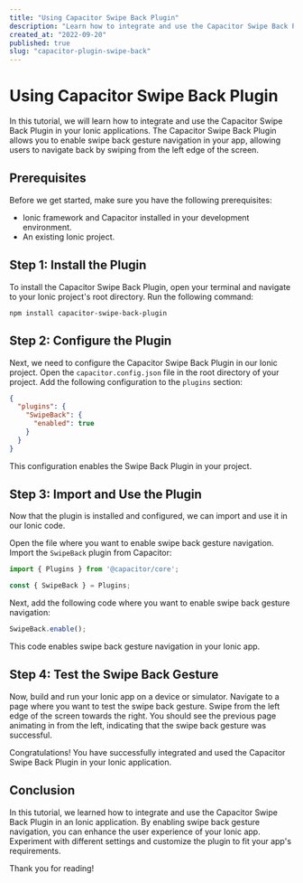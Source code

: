 ```yaml
---
title: "Using Capacitor Swipe Back Plugin"
description: "Learn how to integrate and use the Capacitor Swipe Back Plugin in your Ionic applications."
created_at: "2022-09-20"
published: true
slug: "capacitor-plugin-swipe-back"
---
```


# Using Capacitor Swipe Back Plugin

In this tutorial, we will learn how to integrate and use the Capacitor Swipe Back Plugin in your Ionic applications. The Capacitor Swipe Back Plugin allows you to enable swipe back gesture navigation in your app, allowing users to navigate back by swiping from the left edge of the screen.

## Prerequisites

Before we get started, make sure you have the following prerequisites:

- Ionic framework and Capacitor installed in your development environment.
- An existing Ionic project.

## Step 1: Install the Plugin

To install the Capacitor Swipe Back Plugin, open your terminal and navigate to your Ionic project's root directory. Run the following command:

```shell
npm install capacitor-swipe-back-plugin
```

## Step 2: Configure the Plugin

Next, we need to configure the Capacitor Swipe Back Plugin in our Ionic project. Open the `capacitor.config.json` file in the root directory of your project. Add the following configuration to the `plugins` section:

```json
{
  "plugins": {
    "SwipeBack": {
      "enabled": true
    }
  }
}
```

This configuration enables the Swipe Back Plugin in your project.

## Step 3: Import and Use the Plugin

Now that the plugin is installed and configured, we can import and use it in our Ionic code.

Open the file where you want to enable swipe back gesture navigation. Import the `SwipeBack` plugin from Capacitor:

```typescript
import { Plugins } from '@capacitor/core';

const { SwipeBack } = Plugins;
```

Next, add the following code where you want to enable swipe back gesture navigation:

```typescript
SwipeBack.enable();
```

This code enables swipe back gesture navigation in your Ionic app.

## Step 4: Test the Swipe Back Gesture

Now, build and run your Ionic app on a device or simulator. Navigate to a page where you want to test the swipe back gesture. Swipe from the left edge of the screen towards the right. You should see the previous page animating in from the left, indicating that the swipe back gesture was successful.

Congratulations! You have successfully integrated and used the Capacitor Swipe Back Plugin in your Ionic application.

## Conclusion

In this tutorial, we learned how to integrate and use the Capacitor Swipe Back Plugin in an Ionic application. By enabling swipe back gesture navigation, you can enhance the user experience of your Ionic app. Experiment with different settings and customize the plugin to fit your app's requirements.

Thank you for reading!